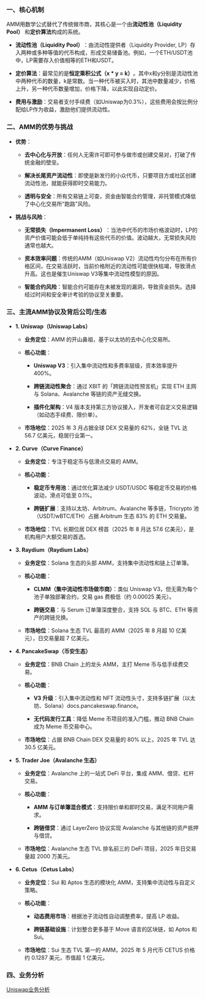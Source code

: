 ### 一、核心机制

AMM用数学公式替代了传统做市商，其核心是一个由**流动性池（Liquidity Pool）​**​ 和**定价算法**构成的系统。

- ​**流动性池（Liquidity Pool）​**​：由流动性提供者（Liquidity Provider, LP）存入两种或多种等值的代币构成，形成交易储备池。例如，一个ETH/USDT池中，LP需要存入价值相等的ETH和USDT。

- ​**定价算法**​：最常见的是**恒定乘积公式（x * y = k）​**。其中x和y分别是流动性池中两种代币的数量，k是常数。当一种代币被买入时，其池中数量减少，价格上升，另一种代币数量增加，价格下降，以此实现自动定价。

- ​**费用与激励**​：交易者支付手续费（如Uniswap为0.3%），这些费用会按比例分配给LP作为收益，激励他们提供流动性。

### 二、AMM的优势与挑战

- ​**优势**​：

    - ​**去中心化与开放**​：任何人无需许可即可参与做市或创建交易对，打破了传统金融的壁垒。

    - ​**解决长尾资产流动性**​：即使是新发行的小众代币，只要项目方或社区创建流动性池，就能获得即时交易能力。

    - ​**透明与安全**​：所有交易链上可查，资金由智能合约管理，非托管模式降低了中心化交易所“跑路”风险。

- **挑战与风险**​：

    - ​**无常损失（Impermanent Loss）​**​：当池中代币的市场价格波动时，LP的资产价值可能会低于单纯持有这些代币的价值。波动越大，无常损失风险通常也越大。

    - ​**资本效率问题**​：传统的AMM（如Uniswap V2）流动性均匀分布在所有价格区间，在交易活跃时，当前价格附近的流动性可能很快枯竭，导致滑点升高。这也是催生Uniswap V3等集中流动性模型的原因。

    - ​**智能合约风险**​：智能合约可能存在未被发现的漏洞，导致资金损失。选择经过时间和安全审计考验的协议至关重要。

### 三、主流AMM协议及背后公司/生态

- **1. Uniswap（Uniswap Labs）**

    - **业务定位**：AMM 的开山鼻祖，基于以太坊的去中心化交易所。

    - **核心功能**：

        - **Uniswap V3**：引入集中流动性和多费率层级，资本效率提升 400%。

        - **跨链流动性聚合**：通过 XBIT 的「跨链流动性预言机」实现 ETH 主网与 Solana、Avalanche 等链的资产无缝交换。

        - **插件化架构**：V4 版本支持第三方协议接入，开发者可自定义交易逻辑（如动态手续费、限价单）。

    - **市场地位**：2025 年 3 月占据全球 DEX 交易量的 62%，全链 TVL 达 56.7 亿美元，稳居行业第一。

    

- **2. Curve（Curve Finance）**

    - **业务定位**：专注于稳定币与低滑点交易的 AMM。

    - **核心功能**：

        - **稳定币专用池**：通过优化算法减少 USDT/USDC 等稳定币交易的价格波动，滑点可低至 0.1%。

        - **跨链扩展**：支持以太坊、Arbitrum、Avalanche 等多链，Tricrypto 池（USDT/wBTC/ETH）占据 Arbitrum 生态 83% 的 ETH 交易量。

    - **市场地位**：TVL 长期位居 DEX 榜首（2025 年 8 月达 57.6 亿美元），是机构用户大额交易的首选。

- **3. Raydium（Raydium Labs）**

    - **业务定位**：Solana 生态的头部 AMM，支持集中流动性和链上订单簿。

    - **核心功能**：

        - **CLMM（集中流动性市场做市商）**：类似 Uniswap V3，但无需为每个池子单独部署合约，交易 gas 费极低（约 0.00025 美元）。

        - **跨链交易**：与 Serum 订单簿深度整合，支持 SOL 与 BTC、ETH 等资产的跨链兑换。

    - **市场地位**：Solana 生态 TVL 最高的 AMM（2025 年 8 月超 10 亿美元），日交易量超 7 亿美元。

- **4. PancakeSwap（币安生态）**

    - **业务定位**：BNB Chain 上的龙头 AMM，主打 Meme 币与低手续费交易。

    - **核心功能**：

        - **V3 升级**：引入集中流动性和 NFT 流动性头寸，支持多链扩展（以太坊、Solana）docs.pancakeswap.finance。

        - **无代码发行工具**：降低 Meme 币项目的准入门槛，推动 BNB Chain 成为 Meme 币交易中心。

    - **市场地位**：占据 BNB Chain DEX 交易量的 80% 以上，2025 年 TVL 达 30.5 亿美元。

- **5. Trader Joe（Avalanche 生态）**

    - **业务定位**：Avalanche 上的一站式 DeFi 平台，集成 AMM、借贷、杠杆交易。

    - **核心功能**：

        - **AMM 与订单簿混合模式**：支持限价单和即时交易，满足不同用户需求。

        - **跨链借贷**：通过 LayerZero 协议实现 Avalanche 与其他链的资产抵押与借贷。

    - **市场地位**：Avalanche 生态 TVL 排名前三的 DeFi 项目，2025 年日交易量超 2000 万美元。

- **6. Cetus（Cetus Labs）**

    - **业务定位**：Sui 和 Aptos 生态的模块化 AMM，支持集中流动性与自定义策略。

    - **核心功能**：

        - **动态费用市场**：根据池子流动性自动调整费率，提高 LP 收益。

        - **跨链基础设施**：计划整合更多基于 Move 语言的区块链，如 Aptos 和 Sui。

    - **市场地位**：Sui 生态 TVL 第一的 AMM，2025 年 5 月代币 CETUS 价格约 0.1287 美元，市值超 1 亿美元。

### 四、业务分析

[Uniswap业务分析](./defi_amm_uniswap.md)



